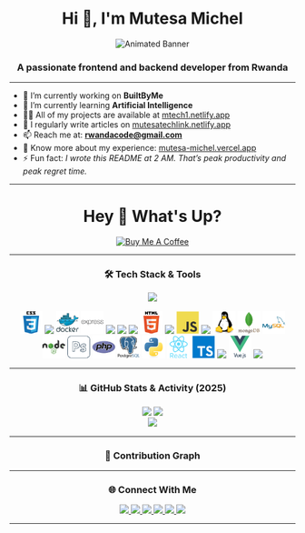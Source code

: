 <h1 align="center">Hi 👋, I'm Mutesa Michel</h1><p align="center">
  <img src="https://camo.githubusercontent.com/d1e9733ec79822bcadf8b9a1035840ee511e2f022fe9f652cc163db23dc171d3/68747470733a2f2f6d656469612e67697068792e636f6d2f6d656469612f53576f536b4e36447854737a71494b4571762f67697068792e676966" alt="Animated Banner" />
<h3 align="center">A passionate frontend and backend developer from Rwanda</h3>

---

- 🔭 I’m currently working on **BuiltByMe**  
- 🌱 I’m currently learning **Artificial Intelligence**  
- 👨‍💻 All of my projects are available at [mtech1.netlify.app](https://mtech1.netlify.app)  
- 📝 I regularly write articles on [mutesatechlink.netlify.app](https://mutesatechlink.netlify.app)  
- 📫 Reach me at: **rwandacode@gmail.com**  
- 📄 Know more about my experience: [mutesa-michel.vercel.app](https://mutesa-michel.vercel.app)  
- ⚡ Fun fact: *I wrote this README at 2 AM. That’s peak productivity and peak regret time.*  

---

<h1 align="center">Hey 👋 What's Up?</h1>

<div align="center">
  <a href="https://www.buymeacoffee.com/nkuriyekurv" target="_blank">
    <img src="https://img.shields.io/badge/Buy%20Me%20a%20Coffee-%23BD5FFF?style=for-the-badge&logo=buy-me-a-coffee&logoColor=white" alt="Buy Me A Coffee">
  </a>
</div>

---

<h3 align="center">🛠️ Tech Stack & Tools</h3>

<div align="center">
  <img src="https://skillicons.dev/icons?i=ts,nextjs,tailwind,storybook,graphql,go,rust,nestjs,py,aws" height="60" />
</div>

<p align="center">
  <a href="#"><img src="https://raw.githubusercontent.com/devicons/devicon/master/icons/css3/css3-original-wordmark.svg" width="40" /></a>
  <a href="#"><img src="https://cdn.worldvectorlogo.com/logos/django.svg" width="40" /></a>
  <a href="#"><img src="https://raw.githubusercontent.com/devicons/devicon/master/icons/docker/docker-original-wordmark.svg" width="40" /></a>
  <a href="#"><img src="https://raw.githubusercontent.com/devicons/devicon/master/icons/express/express-original-wordmark.svg" width="40" /></a>
  <a href="#"><img src="https://www.vectorlogo.zone/logos/figma/figma-icon.svg" width="40" /></a>
  <a href="#"><img src="https://www.vectorlogo.zone/logos/flutterio/flutterio-icon.svg" width="40" /></a>
  <a href="#"><img src="https://www.vectorlogo.zone/logos/git-scm/git-scm-icon.svg" width="40" /></a>
  <a href="#"><img src="https://raw.githubusercontent.com/devicons/devicon/master/icons/html5/html5-original-wordmark.svg" width="40" /></a>
  <a href="#"><img src="https://www.vectorlogo.zone/logos/adobe_illustrator/adobe_illustrator-icon.svg" width="40" /></a>
  <a href="#"><img src="https://raw.githubusercontent.com/devicons/devicon/master/icons/javascript/javascript-original.svg" width="40" /></a>
  <a href="#"><img src="https://www.vectorlogo.zone/logos/kotlinlang/kotlinlang-icon.svg" width="40" /></a>
  <a href="#"><img src="https://raw.githubusercontent.com/devicons/devicon/master/icons/linux/linux-original.svg" width="40" /></a>
  <a href="#"><img src="https://raw.githubusercontent.com/devicons/devicon/master/icons/mongodb/mongodb-original-wordmark.svg" width="40" /></a>
  <a href="#"><img src="https://raw.githubusercontent.com/devicons/devicon/master/icons/mysql/mysql-original-wordmark.svg" width="40" /></a>
  <a href="#"><img src="https://raw.githubusercontent.com/devicons/devicon/master/icons/nodejs/nodejs-original-wordmark.svg" width="40" /></a>
  <a href="#"><img src="https://raw.githubusercontent.com/devicons/devicon/master/icons/photoshop/photoshop-line.svg" width="40" /></a>
  <a href="#"><img src="https://raw.githubusercontent.com/devicons/devicon/master/icons/php/php-original.svg" width="40" /></a>
  <a href="#"><img src="https://raw.githubusercontent.com/devicons/devicon/master/icons/postgresql/postgresql-original-wordmark.svg" width="40" /></a>
  <a href="#"><img src="https://raw.githubusercontent.com/devicons/devicon/master/icons/python/python-original.svg" width="40" /></a>
  <a href="#"><img src="https://raw.githubusercontent.com/devicons/devicon/master/icons/react/react-original-wordmark.svg" width="40" /></a>
  <a href="#"><img src="https://raw.githubusercontent.com/devicons/devicon/master/icons/typescript/typescript-original.svg" width="40" /></a>
  <a href="#"><img src="https://www.vectorlogo.zone/logos/unity3d/unity3d-icon.svg" width="40" /></a>
  <a href="#"><img src="https://raw.githubusercontent.com/devicons/devicon/master/icons/vuejs/vuejs-original-wordmark.svg" width="40" /></a>
  <a href="#"><img src="https://www.vectorlogo.zone/logos/zapier/zapier-icon.svg" width="40" /></a>
</p>

---

<h3 align="center">📊 GitHub Stats & Activity (2025)</h3>

<div align="center">
  <img src="https://github-readme-stats.vercel.app/api?username=mutesatech&show_icons=true&theme=tokyonight&include_all_commits=true&hide_border=false" height="180" />
  <img src="https://github-readme-streak-stats.herokuapp.com/?user=mutesatech&theme=tokyonight&hide_border=false" height="180" />
</div>

<div align="center">
  <img src="https://github-profile-summary-cards.vercel.app/api/cards/profile-details?username=mutesatech&theme=tokyonight" />
</div>

---

<h3 align="center">🎯 Contribution Graph</h3>


---

<h3 align="center">🌐 Connect With Me</h3>

<div align="center">
  <a href="https://www.instagram.com/mutesatechlink.250/" target="_blank">
    <img src="https://img.shields.io/static/v1?message=Instagram&logo=instagram&label=&color=E4405F&logoColor=white&labelColor=&style=for-the-badge" height="25" />
  </a>
  <a href="https://www.facebook.com/profile.php?id=100082599378198&mibextid=ZbWKwL" target="_blank">
    <img src="https://img.shields.io/static/v1?message=Facebook&logo=facebook&label=&color=1877F2&logoColor=white&labelColor=&style=for-the-badge" height="25" />
  </a>
  <a href="https://youtube.com/@mutesa250?si=tmJ1R2iIhE6PZJTn" target="_blank">
    <img src="https://img.shields.io/static/v1?message=YouTube&logo=youtube&label=&color=FF0000&logoColor=white&labelColor=&style=for-the-badge" height="25" />
  </a>
  <a href="https://www.tiktok.com/@mutesa.techlink" target="_blank">
    <img src="https://img.shields.io/static/v1?message=TikTok&logo=tiktok&label=&color=000000&logoColor=white&labelColor=&style=for-the-badge" height="25" />
  </a>
  <a href="https://linkedin.com/in/mutesa-techlink-b480b934a" target="_blank">
    <img src="https://img.shields.io/static/v1?message=LinkedIn&logo=linkedin&label=&color=0077B5&logoColor=white&labelColor=&style=for-the-badge" height="25" />
  </a>
  <a href="https://x.com/Mutesatechlink" target="_blank">
    <img src="https://img.shields.io/static/v1?message=X&logo=twitter&label=&color=000000&logoColor=white&labelColor=&style=for-the-badge" height="25" />
  </a>
</div>

---

<!-- Optional: BMC Widget Script for Personal Website Use -->
